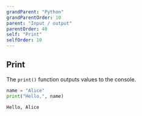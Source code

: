 ```yaml
---
grandParent: "Python"
grandParentOrder: 10
parent: "Input / output"
parentOrder: 40
self: "Print"
selfOrder: 10
---
```


## Print
The `print()` function outputs values to the console.

```python
name = "Alice"
print("Hello,", name)
```
```output
Hello, Alice
```
